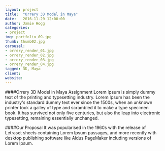 ```yaml
---
layout: project
title:  "Orrery 3D Model in Maya"
date:   2016-11-20 12:00:00
author: Jamie Hogg
categories:
- project
img: portfolio_09.jpg
thumb: thumb02.jpg
carousel:
- orrery_render_01.jpg
- orrery_render_02.jpg
- orrery_render_03.jpg
- orrery_render_04.jpg
tagged: 3D, Maya
client: 
website: 
---
```

####Orrery 3D Model in Maya Assignment
Lorem Ipsum is simply dummy text of the printing and typesetting industry. Lorem Ipsum has been the industry's standard dummy text ever since the 1500s, when an unknown printer took a galley of type and scrambled it to make a type specimen book. It has survived not only five centuries, but also the leap into electronic typesetting, remaining essentially unchanged.

####Our Proposal
It was popularised in the 1960s with the release of Letraset sheets containing Lorem Ipsum passages, and more recently with desktop publishing software like Aldus PageMaker including versions of Lorem Ipsum.
